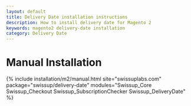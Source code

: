 ```yaml
---
layout: default
title: Delivery Date installation instructions
description: How to install delivery date for Magento 2
keywords: magento2 delivery-date installation
category: Delivery Date
---
```


# Manual Installation

{% include installation/m2/manual.html site="swissuplabs.com" package="swissup/delivery-date" modules="Swissup_Core Swissup_Checkout Swissup_SubscriptionChecker Swissup_DeliveryDate" %}
